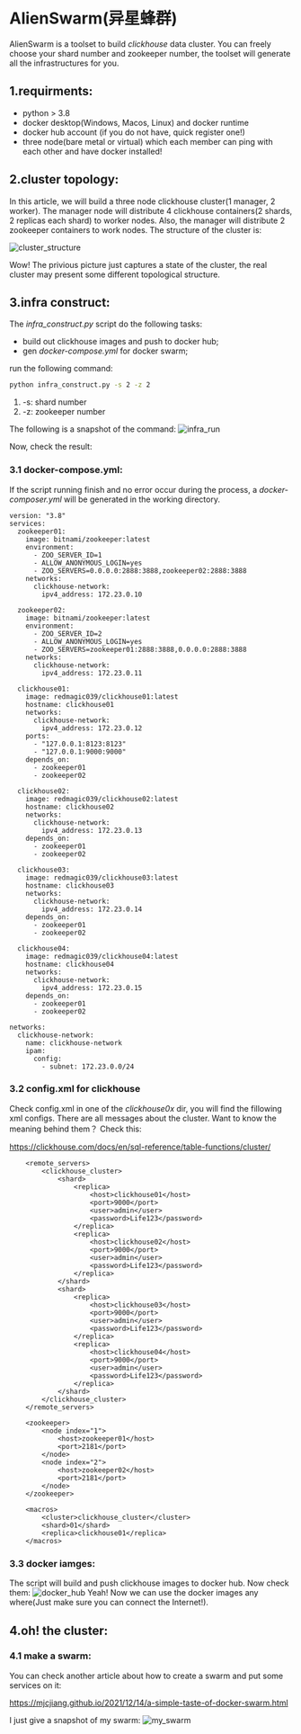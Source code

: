 # AlienSwarm(异星蜂群)
AlienSwarm is a toolset to build *clickhouse* data cluster. You can freely choose your shard number 
and zookeeper number, the toolset will generate all the infrastructures for you.

## 1.requirments:
* python > 3.8
* docker desktop(Windows, Macos, Linux) and docker runtime
* docker hub account (if you do not have, quick register one!)
* three node(bare metal or virtual) which each member can ping with each other and have docker installed!

## 2.cluster topology:
In this article, we will build a three node clickhouse cluster(1 manager, 2 worker). The manager node will distribute
4 clickhouse containers(2 shards, 2 replicas each shard) to worker nodes. Also, the manager will distribute 2 zookeeper
containers to work nodes. The structure of the cluster is:

![cluster_structure](./pics/cluster_structure.png)

Wow! The privious picture just captures a state of the cluster, the real cluster may present some different topological structure.

## 3.infra construct:
The *infra_construct.py* script do the following tasks:
* build out clickhouse images and push to docker hub;
* gen *docker-compose.yml* for docker swarm;

run the following command:
```bash
python infra_construct.py -s 2 -z 2
```
1. -s: shard number
2. -z: zookeeper number

The following is a snapshot of the command: 
![infra_run](./pics/infra_run.png)

Now, check the result:
### 3.1 docker-compose.yml:
If the script running finish and no error occur during the process, a *docker-composer.yml* will be generated in 
the working directory. 
```
version: "3.8"
services:
  zookeeper01:
    image: bitnami/zookeeper:latest
    environment:
      - ZOO_SERVER_ID=1
      - ALLOW_ANONYMOUS_LOGIN=yes
      - ZOO_SERVERS=0.0.0.0:2888:3888,zookeeper02:2888:3888
    networks:
      clickhouse-network:
        ipv4_address: 172.23.0.10

  zookeeper02:
    image: bitnami/zookeeper:latest
    environment:
      - ZOO_SERVER_ID=2
      - ALLOW_ANONYMOUS_LOGIN=yes
      - ZOO_SERVERS=zookeeper01:2888:3888,0.0.0.0:2888:3888
    networks:
      clickhouse-network:
        ipv4_address: 172.23.0.11

  clickhouse01:
    image: redmagic039/clickhouse01:latest
    hostname: clickhouse01
    networks:
      clickhouse-network:
        ipv4_address: 172.23.0.12
    ports:
      - "127.0.0.1:8123:8123"
      - "127.0.0.1:9000:9000"
    depends_on:
      - zookeeper01
      - zookeeper02

  clickhouse02:
    image: redmagic039/clickhouse02:latest
    hostname: clickhouse02
    networks:
      clickhouse-network:
        ipv4_address: 172.23.0.13
    depends_on:
      - zookeeper01
      - zookeeper02

  clickhouse03:
    image: redmagic039/clickhouse03:latest
    hostname: clickhouse03
    networks:
      clickhouse-network:
        ipv4_address: 172.23.0.14
    depends_on:
      - zookeeper01
      - zookeeper02

  clickhouse04:
    image: redmagic039/clickhouse04:latest
    hostname: clickhouse04
    networks:
      clickhouse-network:
        ipv4_address: 172.23.0.15    
    depends_on:
      - zookeeper01
      - zookeeper02

networks:
  clickhouse-network:
    name: clickhouse-network
    ipam:
      config:
        - subnet: 172.23.0.0/24
```

### 3.2 config.xml for clickhouse
Check config.xml in one of the *clickhouse0x* dir, you will find the fillowing xml configs.
There are all messages about the cluster. Want to know the meaning behind them？ Check this:

https://clickhouse.com/docs/en/sql-reference/table-functions/cluster/
```
    <remote_servers>
        <clickhouse_cluster>
            <shard>
                <replica>
                    <host>clickhouse01</host>
                    <port>9000</port>
                    <user>admin</user>
                    <password>Life123</password>
                </replica>
                <replica>
                    <host>clickhouse02</host>
                    <port>9000</port>
                    <user>admin</user>
                    <password>Life123</password>
                </replica>
            </shard>
            <shard>
                <replica>
                    <host>clickhouse03</host>
                    <port>9000</port>
                    <user>admin</user>
                    <password>Life123</password>
                </replica>
                <replica>
                    <host>clickhouse04</host>
                    <port>9000</port>
                    <user>admin</user>
                    <password>Life123</password>
                </replica>
            </shard>
        </clickhouse_cluster>
    </remote_servers>

    <zookeeper>
        <node index="1">
            <host>zookeeper01</host>
            <port>2181</port>
        </node>
        <node index="2">
            <host>zookeeper02</host>
            <port>2181</port>
        </node>
    </zookeeper>

    <macros>
        <cluster>clickhouse_cluster</cluster>
        <shard>01</shard>
        <replica>clickhouse01</replica>
    </macros>
```

### 3.3 docker iamges:
The script will build and push clickhouse images to docker hub. Now check them:
![docker_hub](./pics/docker_hub.png)
Yeah! Now we can use the docker images any where(Just make sure you can connect the Internet!).

## 4.oh! the cluster:
### 4.1 make a swarm:
You can check another article about how to create a swarm and put some services on it:

https://mjcjiang.github.io/2021/12/14/a-simple-taste-of-docker-swarm.html

I just give a snapshot of my swarm:
![my_swarm](./pics/my_swarm.png)
